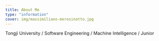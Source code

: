 ```yaml
---
title: About Me
type: "information"
cover: img/massimiliano-morosinotto.jpg
---
```


Tongji University / Software Engineering / Machine Intelligence / Junior